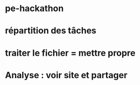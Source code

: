 # pe-hackathon

# répartition des tâches
# traiter le fichier = mettre propre 
# Analyse : voir site et partager